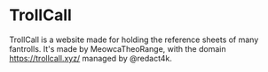 # TrollCall
TrollCall is a website made for holding the reference sheets of many fantrolls. It's made by MeowcaTheoRange, with the domain https://trollcall.xyz/ managed by @redact4k.
